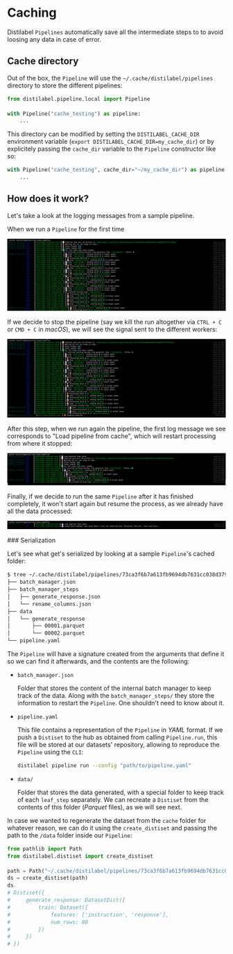 # Caching

Distilabel `Pipelines` automatically save all the intermediate steps to to avoid loosing any data in case of error.

## Cache directory

Out of the box, the `Pipeline` will use the `~/.cache/distilabel/pipelines` directory to store the different pipelines:

```python
from distilabel.pipeline.local import Pipeline

with Pipeline("cache_testing") as pipeline:
    ...
```

This directory can be modified by setting the `DISTILABEL_CACHE_DIR` environment variable (`export DISTILABEL_CACHE_DIR=my_cache_dir`) or by explicitely passing the `cache_dir` variable to the `Pipeline` constructor like so:

```python
with Pipeline("cache_testing", cache_dir="~/my_cache_dir") as pipeline:
    ...
```

## How does it work?

Let's take a look at the logging messages from a sample pipeline.

When we run a `Pipeline` for the first time

![Pipeline 1](../../assets/images/sections/caching/caching_pipe_1.png)

If we decide to stop the pipeline (say we kill the run altogether via `CTRL + C` or `CMD + C` in *macOS*), we will see the signal sent to the different workers:

![Pipeline 2](../../assets/images/sections/caching/caching_pipe_2.png)

After this step, when we run again the pipeline, the first log message we see corresponds to "Load pipeline from cache", which will restart processing from where it stopped:

![Pipeline 3](../../assets/images/sections/caching/caching_pipe_3.png)

Finally, if we decide to run the same `Pipeline` after it has finished completely, it won't start again but resume the process, as we already have all the data processed:

![Pipeline 4](../../assets/images/sections/caching/caching_pipe_4.png)

### Serialization

Let's see what get's serialized by looking at a sample `Pipeline`'s cached folder:

```bash
$ tree ~/.cache/distilabel/pipelines/73ca3f6b7a613fb9694db7631cc038d379f1f533
├── batch_manager.json
├── batch_manager_steps
│   ├── generate_response.json
│   └── rename_columns.json
├── data
│   └── generate_response
│       ├── 00001.parquet
│       └── 00002.parquet
└── pipeline.yaml
```

The `Pipeline` will have a signature created from the arguments that define it so we can find it afterwards, and the contents are the following:

- `batch_manager.json`

    Folder that stores the content of the internal batch manager to keep track of the data. Along with the `batch_manager_steps/` they store the information to restart the `Pipeline`. One shouldn't need to know about it.

- `pipeline.yaml`

    This file contains a representation of the `Pipeline` in *YAML* format. If we push a `Distiset` to the hub as obtained from calling `Pipeline.run`, this file will be stored at our datasets' repository, allowing to reproduce the `Pipeline` using the `CLI`:

    ```bash
    distilabel pipeline run --config "path/to/pipeline.yaml"
    ```

- `data/`

    Folder that stores the data generated, with a special folder to keep track of each `leaf_step` separately. We can recreate a `Distiset` from the contents of this folder (*Parquet* files), as we will see next.

In case we wanted to regenerate the dataset from the `cache` folder for whatever reason, we can do it using the `create_distiset` and passing the path to the `/data` folder inside our `Pipeline`:

```python
from pathlib import Path
from distilabel.distiset import create_distiset

path = Path("~/.cache/distilabel/pipelines/73ca3f6b7a613fb9694db7631cc038d379f1f533/data")
ds = create_distiset(path)
ds
# Distiset({
#     generate_response: DatasetDict({
#         train: Dataset({
#             features: ['instruction', 'response'],
#             num_rows: 80
#         })
#     })
# })
```
